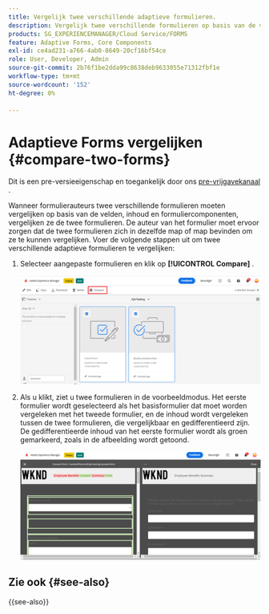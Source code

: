 ```yaml
---
title: Vergelijk twee verschillende adaptieve formulieren.
description: Vergelijk twee verschillende formulieren op basis van de velden, inhoud en formuliercomponenten.
products: SG_EXPERIENCEMANAGER/Cloud Service/FORMS
feature: Adaptive Forms, Core Components
exl-id: ce4ad231-a766-4ab0-8649-20cf16bf54ce
role: User, Developer, Admin
source-git-commit: 2b76f1be2dda99c8638deb9633055e71312fbf1e
workflow-type: tm+mt
source-wordcount: '152'
ht-degree: 0%

---
```


# Adaptieve Forms vergelijken {#compare-two-forms}

<span class="preview"> Dit is een pre-versieeigenschap en toegankelijk door ons [&#x200B; pre-vrijgavekanaal &#x200B;](https://experienceleague.adobe.com/docs/experience-manager-cloud-service/content/release-notes/prerelease.html?lang=nl-NL#new-features). </span>

Wanneer formulierauteurs twee verschillende formulieren moeten vergelijken op basis van de velden, inhoud en formuliercomponenten, vergelijken ze de twee formulieren. De auteur van het formulier moet ervoor zorgen dat de twee formulieren zich in dezelfde map of map bevinden om ze te kunnen vergelijken. Voer de volgende stappen uit om twee verschillende adaptieve formulieren te vergelijken:

1. Selecteer aangepaste formulieren en klik op **[!UICONTROL Compare]** .

   ![&#x200B; vergelijk adaptieve vormen &#x200B;](compare-two-forms.png)

1. Als u klikt, ziet u twee formulieren in de voorbeeldmodus. Het eerste formulier wordt geselecteerd als het basisformulier dat moet worden vergeleken met het tweede formulier, en de inhoud wordt vergeleken tussen de twee formulieren, die vergelijkbaar en gedifferentieerd zijn. De gedifferentieerde inhoud van het eerste formulier wordt als groen gemarkeerd, zoals in de afbeelding wordt getoond.

   ![&#x200B; Vergelijkte vormen &#x200B;](compared-forms.png)

## Zie ook {#see-also}

{{see-also}}
